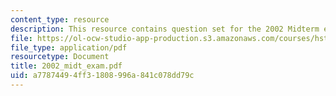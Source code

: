 ```yaml
---
content_type: resource
description: This resource contains question set for the 2002 Midterm exams.
file: https://ol-ocw-studio-app-production.s3.amazonaws.com/courses/hst-176-cellular-and-molecular-immunology-fall-2005/a77874494ff31808996a841c078dd79c_2002_midt_exam.pdf
file_type: application/pdf
resourcetype: Document
title: 2002_midt_exam.pdf
uid: a7787449-4ff3-1808-996a-841c078dd79c
---
```


